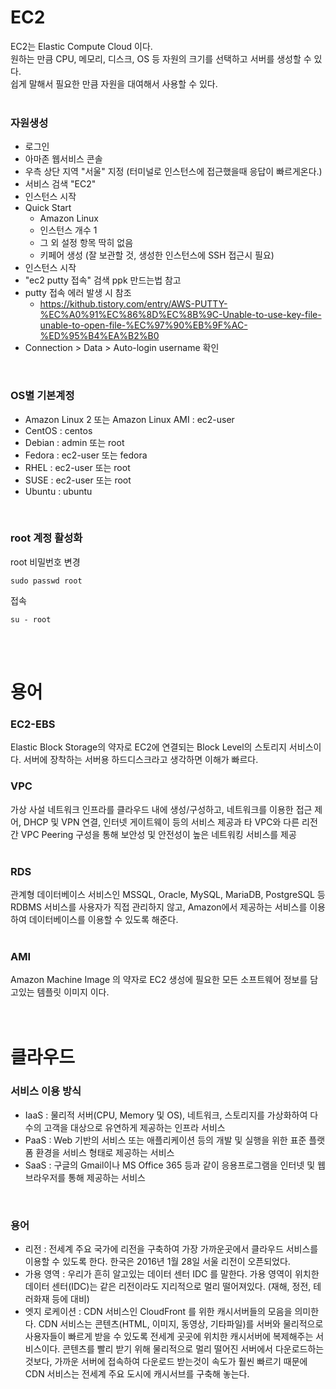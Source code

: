 # EC2 
EC2는 Elastic Compute Cloud 이다.  
원하는 만큼 CPU, 메모리, 디스크, OS 등 자원의 크기를 선택하고 서버를 생성할 수 있다.  
쉽게 말해서 필요한 만큼 자원을 대여해서 사용할 수 있다.  
<br>
### 자원생성
- 로그인
- 아마존 웹서비스 콘솔
- 우측 상단 지역 "서울" 지정 (터미널로 인스턴스에 접근했을때 응답이 빠르게온다.)
- 서비스 검색 "EC2"
- 인스턴스 시작
- Quick Start
  - Amazon Linux 
  - 인스턴스 개수 1
  - 그 외 설정 항목 딱히 없음
  - 키페어 생성 (잘 보관할 것, 생성한 인스턴스에 SSH 접근시 필요) 
- 인스턴스 시작
- "ec2 putty 접속" 검색 ppk 만드는법 참고    
- putty 접속 에러 발생 시 참조 
  - https://kithub.tistory.com/entry/AWS-PUTTY-%EC%A0%91%EC%86%8D%EC%8B%9C-Unable-to-use-key-file-unable-to-open-file-%EC%97%90%EB%9F%AC-%ED%95%B4%EA%B2%B0
- Connection > Data > Auto-login username 확인  
<br>

### OS별 기본계정
- Amazon Linux 2 또는 Amazon Linux AMI : ec2-user
- CentOS : centos
- Debian : admin 또는 root
- Fedora : ec2-user 또는 fedora
- RHEL : ec2-user 또는 root
- SUSE : ec2-user 또는 root
- Ubuntu : ubuntu  
<br> 

### root 계정 활성화
root 비밀번호 변경
```
sudo passwd root
```
접속
```
su - root
```
<br><br>  
# 용어
### EC2-EBS  
Elastic Block Storage의 약자로 EC2에 연결되는 Block Level의 스토리지 서비스이다. 서버에 장착하는 서버용 하드디스크라고 생각하면 이해가 빠르다.
<br>   

### VPC 
가상 사설 네트워크 인프라를 클라우드 내에 생성/구성하고, 네트워크를 이용한 접근 제어, DHCP 및 VPN 연결, 인터넷 게이트웨이 등의 서비스 제공과 타 VPC와 다른 리전 간 VPC Peering 구성을 통해 보안성 및 안전성이 높은 네트워킹 서비스를 제공  
<br>

### RDS 
관계형 데이터베이스 서비스인 MSSQL, Oracle, MySQL, MariaDB, PostgreSQL 등 RDBMS 서비스를 사용자가 직접 관리하지 않고, Amazon에서 제공하는 서비스를 이용하여 데이터베이스를 이용할 수 있도록 해준다.  
<br>

### AMI  
Amazon Machine Image 의 약자로 EC2 생성에 필요한 모든 소프트웨어 정보를 담고있는 템플릿 이미지 이다.  
<br><br>


# 클라우드

### 서비스 이용 방식
- IaaS : 물리적 서버(CPU, Memory 및 OS), 네트워크, 스토리지를 가상화하여 다수의 고객을 대상으로 유연하게 제공하는 인프라 서비스
- PaaS : Web 기반의 서비스 또는 애플리케이션 등의 개발 및 실행을 위한 표준 플랫폼 환경을 서비스 형태로 제공하는 서비스
- SaaS : 구글의 Gmail이나 MS Office 365 등과 같이 응용프로그램을 인터넷 및 웹 브라우저를 통해 제공하는 서비스  
<br>  

### 용어
- 리전 : 전세계 주요 국가에 리전을 구축하여 가장 가까운곳에서 클라우드 서비스를 이용할 수 있도록 한다. 한국은 2016년 1월 28일 서울 리전이 오픈되었다.
- 가용 영역 : 우리가 흔히 알고있는 데이터 센터 IDC 를 말한다. 가용 영역이 위치한 데이터 센터(IDC)는 같은 리전이라도 지리적으로 멀리 떨어져있다. (재해, 정전, 테러화재 등에 대비)
- 엣지 로케이션 : CDN 서비스인 CloudFront 를 위한 캐시서버들의 모음을 의미한다. CDN 서비스는 콘텐츠(HTML, 이미지, 동영상, 기타파일)를 서버와 물리적으로 사용자들이 빠르게 받을 수 있도록 전세계 곳곳에 위치한 캐시서버에 복제해주는 서비스이다. 콘텐츠를 빨리 받기 위해 물리적으로 멀리 떨어진 서버에서 다운로드하는 것보다, 가까운 서버에 접속하여 다운로드 받는것이 속도가 훨씬 빠르기 때문에 CDN 서비스는 전세계 주요 도시에 캐시서브를 구축해 놓는다.
<br><br><br><br>    
